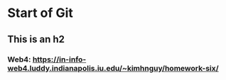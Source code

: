 # Start of Git

## This is an h2

### Web4: https://in-info-web4.luddy.indianapolis.iu.edu/~kimhnguy/homework-six/
